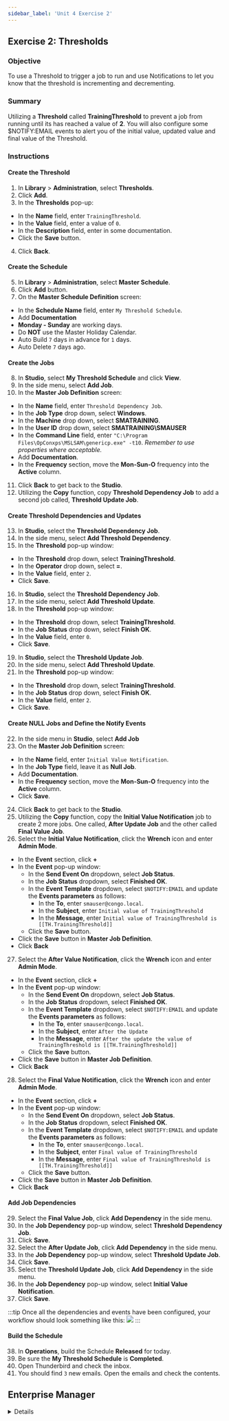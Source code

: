 ```yaml
---
sidebar_label: 'Unit 4 Exercise 2'
---
```


## Exercise 2: Thresholds

### Objective

To use a Threshold to trigger a job to run and use Notifications to let you know that the threshold is incrementing and decrementing.

### Summary

Utilizing a **Threshold** called **TrainingThreshold** to prevent a job from running until its has reached a value of **2**. You will also configure some $NOTIFY:EMAIL events to alert you of the initial value, updated value and final value of the Threshold.

### Instructions

#### Create the Threshold

1.  In **Library** > **Administration**, select **Thresholds**. 
2.  Click **Add**.
3.  In the **Thresholds** pop-up:
  * In the **Name** field, enter ```TrainingThreshold```.
  * In the **Value** field, enter a value of ```0```.
  * In the **Description** field, enter in some documentation.
  * Click the **Save** button.
4.  Click **Back**.

#### Create the Schedule
5.  In **Library** > **Administration**, select **Master Schedule**.
6.  Click **Add** button.
7.  On the **Master Schedule Definition** screen:
  * In the **Schedule Name** field, enter ```My Threshold Schedule```.
  * Add **Documentation**
  * **Monday - Sunday** are working days.
  * Do **NOT** use the Master Holiday Calendar.
  * Auto Build ```7``` days in advance for ```1``` days.
  * Auto Delete ```7``` days ago.

#### Create the Jobs

8.  In **Studio**, select **My Threshold Schedule** and click **View**.
9.  In the side menu, select **Add Job**.
10. In the **Master Job Definition** screen:
  * In the **Name** field, enter ```Threshold Dependency Job```.
  * In the **Job Type** drop down, select **Windows**.
  * In the **Machine** drop down, select **SMATRAINING**.
  * In the **User ID** drop down, select **SMATRAINING\SMAUSER**
  * In the **Command Line** field, enter ```"C:\Program Files\OpConxps\MSLSAM\genericp.exe" -t10```. *Remember to use properties where acceptable.*
  * Add **Documentation**.
  * In the **Frequency** section, move the **Mon-Sun-O** frequency into the **Active** column.
11. Click **Back** to get back to the **Studio**.
12. Utilizing the **Copy** function, copy **Threshold Dependency Job** to add a second job called, **Threshold Update Job**.

#### Create Threshold Dependencies and Updates

13. In **Studio**, select the **Threshold Dependency Job**.
14. In the side menu, select **Add Threshold Dependency**.
15. In the **Threshold** pop-up window:
  * In the **Threshold** drop down, select **TrainingThreshold**.
  * In the **Operator** drop down, select **=**.
  * In the **Value** field, enter ```2```.
  * Click **Save**.
16. In **Studio**, select the **Threshold Dependency Job**.
17. In the side menu, select **Add Threshold Update**.
18. In the **Threshold** pop-up window:
  * In the **Threshold** drop down, select **TrainingThreshold**.
  * In the **Job Status** drop down, select **Finish OK**.
  * In the **Value** field, enter ```0```.
  * Click **Save**.
19. In **Studio**, select the **Threshold Update Job**.
20. In the side menu, select **Add Threshold Update**.
21. In the **Threshold** pop-up window:
  * In the **Threshold** drop down, select **TrainingThreshold**.
  * In the **Job Status** drop down, select **Finish OK**.
  * In the **Value** field, enter ```2```.
  * Click **Save**.

#### Create NULL Jobs and Define the Notify Events

22. In the side menu in **Studio**, select **Add Job**
23. On the **Master Job Definition** screen:
  * In the **Name** field, enter ```Initial Value Notification```.
  * In the **Job Type** field, leave it as **Null Job**.
  * Add **Documentation**.
  * In the **Frequency** section, move the **Mon-Sun-O** frequency into the **Active** column.
  * Click **Save**.
24. Click **Back** to get back to the **Studio**. 
25. Utilizing the **Copy** function, copy the **Initial Value Notification** job to create 2 more jobs. One called, **After Update Job** and the other called **Final Value Job**.
26. Select the **Initial Value Notification**, click the **Wrench** icon and enter **Admin Mode**. 
  * In the **Event** section, click **+**
  * In the **Event** pop-up window:
    * In the **Send Event On** dropdown, select **Job Status**.
    * In the **Job Status** dropdown, select **Finished OK**.
    * In the **Event Template** dropdown, select ```$NOTIFY:EMAIL``` and update the **Events parameters** as follows:
	  * In the **To**, enter ```smauser@congo.local```.
	  * In the **Subject**, enter ```Initial value of TrainingThreshold```
	  * In the **Message**, enter ```Initial value of TrainingThreshold is [[TH.TrainingThreshold]]```
    * Click the **Save** button.
  * Click the **Save** button in **Master Job Definition**.
  * Click **Back**
27. Select the **After Value Notification**, click the **Wrench** icon and enter **Admin Mode**. 
  * In the **Event** section, click **+**
  * In the **Event** pop-up window:
    * In the **Send Event On** dropdown, select **Job Status**.
    * In the **Job Status** dropdown, select **Finished OK**.
    * In the **Event Template** dropdown, select ```$NOTIFY:EMAIL``` and update the **Events parameters** as follows:
	  * In the **To**, enter ```smauser@congo.local```.
	  * In the **Subject**, enter ```After the Update```
	  * In the **Message**, enter ```After the update the value of TrainingThreshold is [[TH.TrainingThreshold]]```
    * Click the **Save** button.
  * Click the **Save** button in **Master Job Definition**.
  * Click **Back**
28. Select the **Final Value Notification**, click the **Wrench** icon and enter **Admin Mode**. 
  * In the **Event** section, click **+**
  * In the **Event** pop-up window:
    * In the **Send Event On** dropdown, select **Job Status**.
    * In the **Job Status** dropdown, select **Finished OK**.
    * In the **Event Template** dropdown, select ```$NOTIFY:EMAIL``` and update the **Events parameters** as follows:
	  * In the **To**, enter ```smauser@congo.local```.
	  * In the **Subject**, enter ```Final value of TrainingThreshold```
	  * In the **Message**, enter ```Final value of TrainingThreshold is [[TH.TrainingThreshold]]```
    * Click the **Save** button.
  * Click the **Save** button in **Master Job Definition**.
  * Click **Back**

#### Add Job Dependencies

29. Select the **Final Value Job**, click **Add Dependency** in the side menu.
30. In the **Job Dependency** pop-up window, select **Threshold Dependency Job**.
31. Click **Save**.
32. Select the **After Update Job**, click **Add Dependency** in the side menu.
33. In the **Job Dependency** pop-up window, select **Threshold Update Job**.
34. Click **Save**.
35. Select the **Threshold Update Job**, click **Add Dependency** in the side menu.
36. In the **Job Dependency** pop-up window, select **Initial Value Notification**.
37. Click **Save**.

:::tip
Once all the dependencies and events have been configured, your workflow should look something like this:
![](../static/imgbasic/Threshold_Schedule_Image.png)
:::

#### Build the Schedule

38. In **Operations**, build the Schedule **Released** for today.
39. Be sure the **My Threshold Schedule** is **Completed**.
40. Open Thunderbird and check the inbox.
41. You should find ```3``` new emails. Open the emails and check the contents.


## Enterprise Manager

<details>

:::tip [Walkthrough Video - Unit 4 Exercise 2](../static/videobasic/U4E2.mp4)

:::

1.	Create the Threshold.
	* Under the **Administration** topic, Double-Click on **Thresholds**. 
	* Click the **Add** button on the Thresholds toolbar.
	* In the Name textbox, type **TrainingThreshold**, type some documentation and in the **Threshold** textbox enter a value of ```0```.
	* Click the **Save** button on the Thresholds toolbar. Close the Thresholds tab.
2.	Create the Schedule and Jobs.
	* Under the **Administration** topic, Double-Click **Schedule Master**.
	* Click the **Add** button on the **Schedule Master** toolbar.
	* Add a new Schedule called **My Threshold Schedule**.
	* Use these settings for the Schedule:
		* Monday through Sunday are working days.
		* Do **NOT** use the Master Holiday Calendar.
		* Auto Build ```7``` days in advance for ```1``` days.
		* Auto Delete ```7``` days ago.
	* Do not forget to add **Documentation** to your Schedule.
	* Close the **Schedule Master** and open the **Job Master** to add your Jobs.
	* Select the **My Threshold Schedule**.
	* Click the **Add** button on the Job Master toolbar.
	* Add a new Job named **Threshold Dependency Job** have it run the following:
		* Program: ```Genericp.exe``` program to run for ```10``` seconds.   
        :::note
        If using Ctrl+F, do not select a command line that is using a Schedule or Job Instance Property 
        :::
	    * Machine: ```SMATraining```
		* User: ```SMATRAINING\SMAUSER```
		* Frequency: ```Example-Mon-Sun-O```
		* Also do not forget to add **Documentation**.
3.	Create the Threshold Dependency.
	* Click on the **Dependencies** tab.
	* Click on the **Threshold/Resource Dependency** tab.
	* In the **Threshold/Resource Dependency** frame, click the **Add** button.
	* In the **Threshold/Resource** drop-down list, select **TrainingThreshold**.
	* In the **Operator** drop-down list, select ```=``` (**equals symbol**).
	* In the **Value** textbox, type ```2```.
	* Click the **OK** button.
4.	Create a Threshold/Resource Update:
	* Click on the **Threshold/Resource Update** tab.
	* In the **Threshold/Resource Update** frame, click the **Add** button.
	* Select **TrainingThreshold** from the drop-down list.
	* In the **Job Status** drop-down list, select **Finished OK**.
	* In the **Value** textbox, type ```0```.
	* Click **OK**.
5.	Click the **Add** button on the **Job Master** toolbar to add another Job.
6.	Name the Job as **Threshold Update Job**.
	* Program: ```Genericp.exe``` program to run for ```10``` seconds 
	* Machine: ```SMATraining```
	* User: ```SMATRAINING\SMAUSER```
	* Frequency: ```Example-Mon-Sun-O```
	* Also do not forget to add **Documentation**.
7.	Create a Threshold/Resource Update:
	* Click on the **Threshold/Resource Update** tab.
	* In the **Threshold/Resource Update** frame, click the **Add** button.
	* Select **TrainingThreshold** from the drop-down list.
	* In the **Job Status** drop-down list, select **Finished OK**.
	* In the **Value** textbox, type ```2```.
8.	Add a Null Job to the Schedule to send a notification with the initial value of the Threshold.
	* Click the **Add** button on the **Job Master** toolbar.
	* Name the Job as **Threshold Initial Value Job** and 
	* Frequency: **Mon-Sun-O**
	* Click the **Events** tab and click the **Add** button in the **Events** frame.
	* Select the **Job Status** radio button.
	* Click **Next**.
	* Select **Finished OK** from the **Job Status** drop-down list.
	* Click **Next**.
	* Select the ```$NOTIFY:EMAIL``` Event from the **Event Template** drop-down list.
	* Update the **Events parameters** as follows:
		* ```smauser@congo.local,,,Initial value of TrainingThreshold,Initial value of TrainingThreshold is [[TH.TrainingThreshold]]```

	* Click **Finish**.
9.	Add a second Null Job to the Schedule to send a notification with the value of the Threshold after it is updated to ```2```.
	* Be sure you have the **Threshold Initial Value Job** selected. 
	* Click the **Copy** button (fourth button from the right) on the **Job Master** toolbar to copy this Job.
	* Name the new Job as **Threshold After Update Job**.
	* Go to the **Events** tab and change the **Event** to the following:
		* ```smauser@congo.local,,,After the update,After the update the value of TrainingThreshold is [[TH.TrainingThreshold]]```
10.	Add a third Null Job to the Schedule to send a notification with the final value of the Threshold.
	* Be sure you have the **Threshold After Update Job** selected. 
	* Click the **Copy** button (fourth button from the right) on the **Job Master** toolbar to copy this Job.
	* Name the new Job as **Threshold Final Value Job**.
	* Go to the **Events** tab and change the **Event** to the following:
		* ```smauser@congo.local,,,Final value of TrainingThreshold,Final value of TrainingThreshold is [[TH.TrainingThreshold]]```
11.	Close the Job Master and the Schedule Master (if open).
12.	Open Workflow Designer to set Dependencies.
	* Select the **My Threshold Schedule** from the Select Schedule frame.

![](../static/imgbasic/414.png)

13.	**Build** the Schedule **Released** for today.
	* Open one of the operations views (**List** or **Matrix**) or use **Solution Manager**. 
14.	Be sure the **My Threshold Schedule** is **Completed**.
15.	Open Thunderbird and check the inbox.
16.	You should find ```3``` new emails. Open the emails and check the contents.

</details>